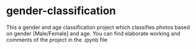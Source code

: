 # gender-classification

This a gender and age classification project which classifies photos based on gender [Male/Female] and age. You can find elaborate working and comments of the project in the .ipynb file
